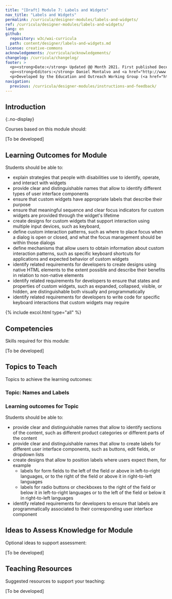 ```yaml
---
title: "[Draft] Module 7: Labels and Widgets"
nav_title: "Labels and Widgets"
permalink: /curricula/designer-modules/labels-and-widgets/
ref: /curricula/designer-modules/labels-and-widgets/
lang: en
github:
  repository: w3c/wai-curricula
  path: content/designer/labels-and-widgets.md
license: creative-commons
acknowledgements: /curricula/acknowledgements/
changelog: /curricula/changelog/
footer: >
  <p><strong>Date:</strong> Updated @@ Month 2021. First published December 2019. CHANGELOG</p>
  <p><strong>Editors:</strong> Daniel Montalvo and <a href="http://www.w3.org/People/shadi/">Shadi Abou-Zahra</a>. Contributors: <a href="https://www.w3.org/WAI/EO/EOWG-members">EOWG Participants</a>. ACKNOWLEDGEMENTS lists contributors and credits.</p>
  <p>Developed by the Education and Outreach Working Group (<a href="http://www.w3.org/WAI/EO/">EOWG</a>). Developed with support from the <a href="https://www.w3.org/WAI/about/projects/wai-guide/">WAI-Guide Project</a> funded by the European Commission (EC) under the Horizon 2020 program (Grant Agreement 822245).</p>
navigation:
  previous: /curricula/designer-modules/instructions-and-feedback/
---
```


## Introduction
{:.no-display}

Courses based on this module should:

[To be developed]

## Learning Outcomes for Module

Students should be able to:

* explain strategies that people with disabilities use to identify, operate, and interact with widgets
* provide clear and distinguishable names that allow to identify different types of user interface components
* ensure that custom widgets have appropriate labels that describe their purpose
* ensure that meaningful sequence and clear focus indicators for custom widgets are provided through the widget's lifetime
* create designs for custom widgets that support interaction using multiple input devices, such as keyboard, 
* define custom interaction patterns, such as where to place focus when a dialog is open or closed, and what the focus management should be within those dialogs
* define mechanisms that allow users to obtain information about custom interaction patterns, such as specific keyboard shortcuts for applications and expected behavior of custom widgets
* identify related requirements for developers to create designs using native HTML elements to the extent possible and describe their benefits in relation to non-native elements
* identify related requirements for developers to ensure that states and properties of custom widgets, such as expanded, collapsed, visible, or hidden, are distinguishable both visually and programmatically
* identify related requirements for developers to write code for specific keyboard interactions that custom widgets may require

{% include excol.html type="all" %}

## Competencies

Skills required for this module:

[To be developed]

## Topics to Teach

Topics to achieve the learning outcomes:

### Topic: Names and Labels

### Learning outcomes for Topic

Students should be able to:

* provide clear and distinguishable names that allow to identify sections of the content, such as different product categories or different parts of the content
* provide clear and distinguishable names that allow to create labels for different user interface components, such as buttons, edit fields, or dropdown lists
* create designs that allow to position labels where users expect them, for example
  * labels for form fields to the left of the field or above in left-to-right languages, or to the right of the field or above it in right-to-left languages
  * labels for radio buttons or checkboxes to the right of the field or below it in left-to-right languages or to the left of the field or below it in right-to-left languages
* identify related requirements for developers to ensure that labels are programmatically associated to their corresponding user interface component

## Ideas to Assess Knowledge for Module

Optional ideas to support assessment:

[To be developed]

## Teaching Resources

Suggested resources to support your teaching:

[To be developed]

